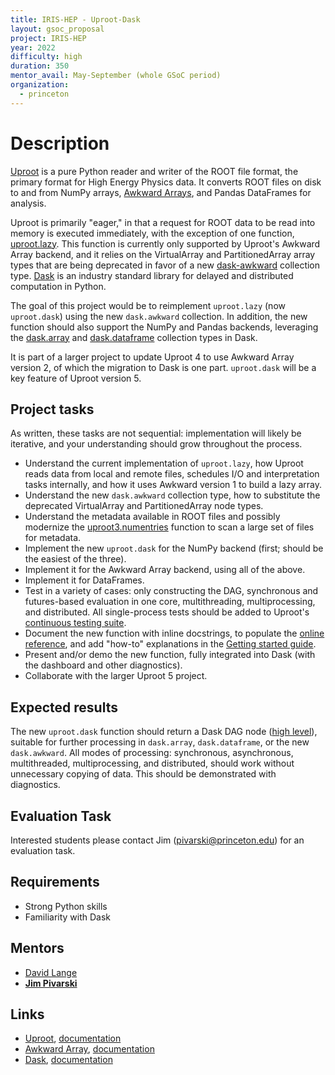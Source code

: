 ```yaml
---
title: IRIS-HEP - Uproot-Dask
layout: gsoc_proposal
project: IRIS-HEP
year: 2022
difficulty: high
duration: 350
mentor_avail: May-September (whole GSoC period)
organization:
  - princeton
---
```


# Description

[Uproot](https://github.com/scikit-hep/uproot4) is a pure Python reader and
writer of the ROOT file format, the primary format for High Energy Physics data.
It converts ROOT files on disk to and from NumPy arrays,
[Awkward Arrays](https://github.com/scikit-hep/awkward-1.0), and Pandas
DataFrames for analysis.

Uproot is primarily "eager," in that a request for ROOT data to be read into
memory is executed immediately, with the exception of one function,
[uproot.lazy](https://uproot.readthedocs.io/en/latest/uproot.behaviors.TBranch.lazy.html).
This function is currently only supported by Uproot's Awkward Array backend, and
it relies on the VirtualArray and PartitionedArray array types that are being
deprecated in favor of a new
[dask-awkward](https://github.com/ContinuumIO/dask-awkward/) collection type.
[Dask](https://dask.org/) is an industry standard library for delayed and
distributed computation in Python.

The goal of this project would be to reimplement `uproot.lazy` (now
`uproot.dask`) using the new `dask.awkward` collection. In addition, the new
function should also support the NumPy and Pandas backends, leveraging the
[dask.array](https://docs.dask.org/en/stable/array.html) and
[dask.dataframe](https://docs.dask.org/en/stable/dataframe.html) collection
types in Dask.

It is part of a larger project to update Uproot 4 to use Awkward Array version
2, of which the migration to Dask is one part. `uproot.dask` will be a key
feature of Uproot version 5.

## Project tasks

As written, these tasks are not sequential: implementation will likely be
iterative, and your understanding should grow throughout the process.

- Understand the current implementation of `uproot.lazy`, how Uproot reads data
  from local and remote files, schedules I/O and interpretation tasks
  internally, and how it uses Awkward version 1 to build a lazy array.
- Understand the new `dask.awkward` collection type, how to substitute the
  deprecated VirtualArray and PartitionedArray node types.
- Understand the metadata available in ROOT files and possibly modernize the
  [uproot3.numentries](https://github.com/scikit-hep/uproot3/blob/54f5151fb7c686c3a161fbe44b9f299e482f346b/uproot3/tree.py#L2087-L2150)
  function to scan a large set of files for metadata.
- Implement the new `uproot.dask` for the NumPy backend (first; should be the
  easiest of the three).
- Implement it for the Awkward Array backend, using all of the above.
- Implement it for DataFrames.
- Test in a variety of cases: only constructing the DAG, synchronous and
  futures-based evaluation in one core, multithreading, multiprocessing, and
  distributed. All single-process tests should be added to Uproot's
  [continuous testing suite](https://github.com/scikit-hep/uproot4/tree/main/tests).
- Document the new function with inline docstrings, to populate the
  [online reference](https://uproot.readthedocs.io/), and add "how-to"
  explanations in the
  [Getting started guide](https://uproot.readthedocs.io/en/latest/basic.html).
- Present and/or demo the new function, fully integrated into Dask (with the
  dashboard and other diagnostics).
- Collaborate with the larger Uproot 5 project.

## Expected results

The new `uproot.dask` function should return a Dask DAG node
([high level](https://docs.dask.org/en/stable/high-level-graphs.html)), suitable
for further processing in `dask.array`, `dask.dataframe`, or the new
`dask.awkward`. All modes of processing: synchronous, asynchronous,
multithreaded, multiprocessing, and distributed, should work without unnecessary
copying of data. This should be demonstrated with diagnostics.

## Evaluation Task

Interested students please contact Jim (pivarski@princeton.edu) for an
evaluation task.

## Requirements

- Strong Python skills
- Familiarity with Dask

## Mentors

- [David Lange](mailto:david.lange@cern.ch)
- **[Jim Pivarski](mailto:pivarski@princeton.edu)**

## Links

- [Uproot](https://github.com/scikit-hep/uproot4),
  [documentation](https://uproot.readthedocs.io/)
- [Awkward Array](https://github.com/scikit-hep/awkward-1.0),
  [documentation](https://awkward-array.org/)
- [Dask](https://dask.org/), [documentation](https://docs.dask.org/)
